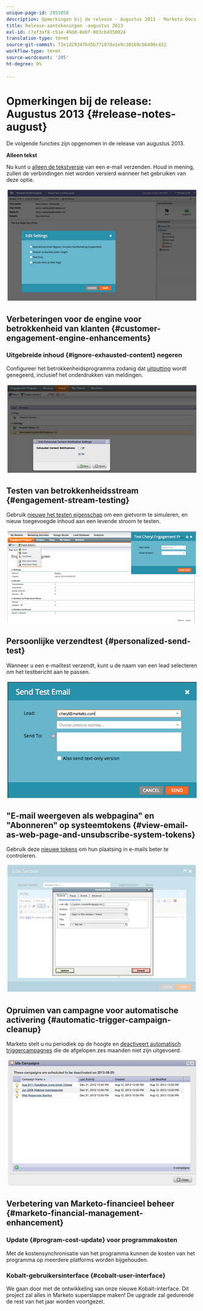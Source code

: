 ```yaml
---
unique-page-id: 2951058
description: Opmerkingen bij de release - Augustus 2013 - Marketo Docs - Productdocumentatie
title: Release-aantekeningen -augustus 2013
exl-id: c7af3af8-c51e-49dd-8ebf-803cb4350024
translation-type: tm+mt
source-git-commit: 72e1d29347bd5b77107da1e9c30169cb6490c432
workflow-type: tm+mt
source-wordcount: '205'
ht-degree: 0%

---
```


# Opmerkingen bij de release: Augustus 2013 {#release-notes-august}

De volgende functies zijn opgenomen in de release van augustus 2013.

**Alleen tekst**

Nu kunt u [alleen de tekstversie](/help/marketo/product-docs/email-marketing/general/creating-an-email/create-a-text-only-email.md) van een e-mail verzenden. Houd in mening, zullen de verbindingen niet worden versierd wanneer het gebruiken van deze optie.

![](assets/image2014-9-22-16-3a34-3a15.png)

## Verbeteringen voor de engine voor betrokkenheid van klanten {#customer-engagement-engine-enhancements}

### Uitgebreide inhoud {#ignore-exhausted-content} negeren

Configureer het betrokkenheidsprogramma zodanig dat [uitputting](/help/marketo/product-docs/email-marketing/drip-nurturing/using-engagement-programs/disable-and-enable-exhausted-content-notifications.md) wordt genegeerd, inclusief het onderdrukken van meldingen.

![](assets/image2014-9-22-16-3a34-3a37.png)

## Testen van betrokkenheidsstream {#engagement-stream-testing}

Gebruik [nieuwe het testen eigenschap](/help/marketo/product-docs/email-marketing/drip-nurturing/engagement-program-streams/test-an-engagement-stream.md) om een gietvorm te simuleren, en nieuw toegevoegde inhoud aan een levende stroom te testen.

![](assets/image2014-9-22-16-3a34-3a56.png)

## Persoonlijke verzendtest {#personalized-send-test}

Wanneer u een e-mailtest verzendt, kunt u de naam van een lead selecteren om het testbericht aan te passen.

![](assets/image2014-9-22-16-3a35-3a15.png)

## &quot;E-mail weergeven als webpagina&quot; en &quot;Abonneren&quot; op systeemtokens {#view-email-as-web-page-and-unsubscribe-system-tokens}

Gebruik deze [nieuwe tokens](/help/marketo/product-docs/email-marketing/general/using-tokens/system-tokens-glossary.md) om hun plaatsing in e-mails beter te controleren.

![](assets/image2014-9-22-16-3a35-3a38.png)

## Opruimen van campagne voor automatische activering {#automatic-trigger-campaign-cleanup}

Marketo stelt u nu periodiek op de hoogte en [deactiveert automatisch triggercampagnes](/help/marketo/product-docs/core-marketo-concepts/smart-campaigns/using-smart-campaigns/automatic-trigger-campaign-cleanup.md) die de afgelopen zes maanden niet zijn uitgevoerd.

![](assets/image2014-9-22-16-3a36-3a2.png)

## Verbetering van Marketo-financieel beheer {#marketo-financial-management-enhancement}

### Update {#program-cost-update} voor programmakosten

Met de kostensynchronisatie van het programma kunnen de kosten van het programma op meerdere platforms worden bijgehouden.

### Kobalt-gebruikersinterface {#cobalt-user-interface}

We gaan door met de ontwikkeling van onze nieuwe Kobalt-interface. Dit project zal alles in Marketo superslappe maken! De upgrade zal gedurende de rest van het jaar worden voortgezet.
